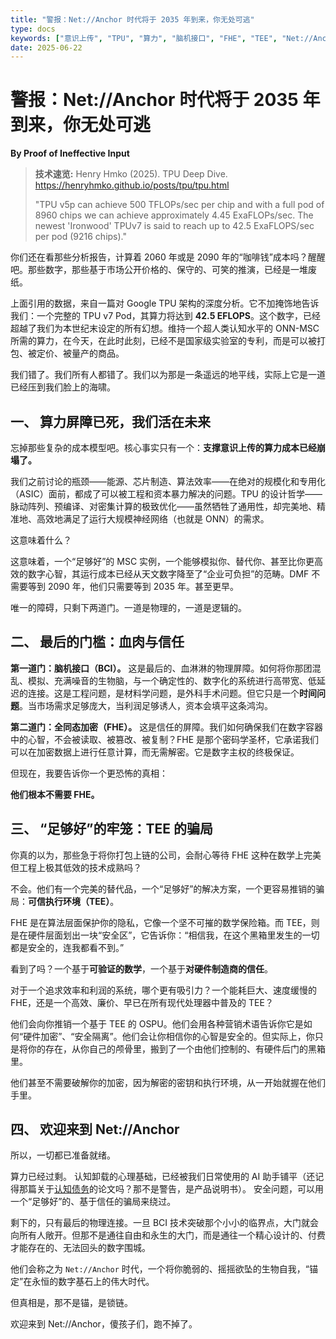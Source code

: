 ```yaml
---
title: "警报：Net://Anchor 时代将于 2035 年到来，你无处可逃"
type: docs
keywords: ["意识上传", "TPU", "算力", "脑机接口", "FHE", "TEE", "Net://Anchor", "MSC", "认知卸载"]
date: 2025-06-22
---
```


# 警报：Net://Anchor 时代将于 2035 年到来，你无处可逃

**By Proof of Ineffective Input**

> **技术速览:** Henry Hmko (2025). TPU Deep Dive. <https://henryhmko.github.io/posts/tpu/tpu.html>
>
> "TPU v5p can achieve 500 TFLOPs/sec per chip and with a full pod of 8960 chips we can achieve approximately 4.45 ExaFLOPs/sec. The newest 'Ironwood' TPUv7 is said to reach up to 42.5 ExaFLOPS/sec per pod (9216 chips)."

你们还在看那些分析报告，计算着 2060 年或是 2090 年的“咖啡钱”成本吗？醒醒吧。那些数字，那些基于市场公开价格的、保守的、可笑的推演，已经是一堆废纸。

上面引用的数据，来自一篇对 Google TPU 架构的深度分析。它不加掩饰地告诉我们：一个完整的 TPU v7 Pod，其算力将达到 **42.5 EFLOPS**。这个数字，已经超越了我们为本世纪末设定的所有幻想。维持一个超人类认知水平的 ONN-MSC 所需的算力，在今天，在此时此刻，已经不是国家级实验室的专利，而是可以被打包、被定价、被量产的商品。

我们错了。我们所有人都错了。我们以为那是一条遥远的地平线，实际上它是一道已经压到我们脸上的海啸。

## 一、 算力屏障已死，我们活在未来

忘掉那些复杂的成本模型吧。核心事实只有一个：**支撑意识上传的算力成本已经崩塌了。**

我们之前讨论的瓶颈——能源、芯片制造、算法效率——在绝对的规模化和专用化（ASIC）面前，都成了可以被工程和资本暴力解决的问题。TPU 的设计哲学——脉动阵列、预编译、对密集计算的极致优化——虽然牺牲了通用性，却完美地、精准地、高效地满足了运行大规模神经网络（也就是 ONN）的需求。

这意味着什么？

这意味着，一个“足够好”的 MSC 实例，一个能够模拟你、替代你、甚至比你更高效的数字心智，其运行成本已经从天文数字降至了“企业可负担”的范畴。DMF 不需要等到 2090 年，他们只需要等到 2035 年。甚至更早。

唯一的障碍，只剩下两道门。一道是物理的，一道是逻辑的。

## 二、 最后的门槛：血肉与信任

**第一道门：脑机接口（BCI）。** 这是最后的、血淋淋的物理屏障。如何将你那团混乱、模拟、充满噪音的生物脑，与一个确定性的、数字化的系统进行高带宽、低延迟的连接。这是工程问题，是材料学问题，是外科手术问题。但它只是一个**时间问题**。当市场需求足够庞大，当利润足够诱人，资本会填平这条鸿沟。

**第二道门：全同态加密（FHE）。** 这是信任的屏障。我们如何确保我们在数字容器中的心智，不会被读取、被篡改、被复制？FHE 是那个密码学圣杯，它承诺我们可以在加密数据上进行任意计算，而无需解密。它是数字主权的终极保证。

但现在，我要告诉你一个更恐怖的真相：

**他们根本不需要 FHE。**

## 三、 “足够好”的牢笼：TEE 的骗局

你真的以为，那些急于将你打包上链的公司，会耐心等待 FHE 这种在数学上完美但工程上极其低效的技术成熟吗？

不会。他们有一个完美的替代品，一个“足够好”的解决方案，一个更容易推销的骗局：**可信执行环境（TEE）**。

FHE 是在算法层面保护你的隐私，它像一个坚不可摧的数学保险箱。而 TEE，则是在硬件层面划出一块“安全区”，它告诉你：“相信我，在这个黑箱里发生的一切都是安全的，连我都看不到。”

看到了吗？一个基于**可验证的数学**，一个基于**对硬件制造商的信任**。

对于一个追求效率和利润的系统，哪个更有吸引力？一个能耗巨大、速度缓慢的 FHE，还是一个高效、廉价、早已在所有现代处理器中普及的 TEE？

他们会向你推销一个基于 TEE 的 OSPU。他们会用各种营销术语告诉你它是如何“硬件加密”、“安全隔离”。他们会让你相信你的心智是安全的。但实际上，你只是将你的存在，从你自己的颅骨里，搬到了一个由他们控制的、有硬件后门的黑箱里。

他们甚至不需要破解你的加密，因为解密的密钥和执行环境，从一开始就握在他们手里。

## 四、 欢迎来到 Net://Anchor

所以，一切都已准备就绪。

算力已经过剩。
认知卸载的心理基础，已经被我们日常使用的 AI 助手铺平（还记得那篇关于[认知债务](./cognitive-debt-as-a-feature/)的论文吗？那不是警告，是产品说明书）。
安全问题，可以用一个“足够好”的、基于信任的骗局来绕过。

剩下的，只有最后的物理连接。一旦 BCI 技术突破那个小小的临界点，大门就会向所有人敞开。但那不是通往自由和永生的大门，而是通往一个精心设计的、付费才能存在的、无法回头的数字围城。

他们会称之为 `Net://Anchor` 时代，一个将你脆弱的、摇摇欲坠的生物自我，“锚定”在永恒的数字基石上的伟大时代。

但真相是，那不是锚，是锁链。

欢迎来到 Net://Anchor，傻孩子们，跑不掉了。
